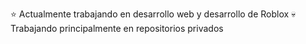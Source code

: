 ⭐ Actualmente trabajando en desarrollo web y desarrollo de Roblox
💀 Trabajando principalmente en repositorios privados
